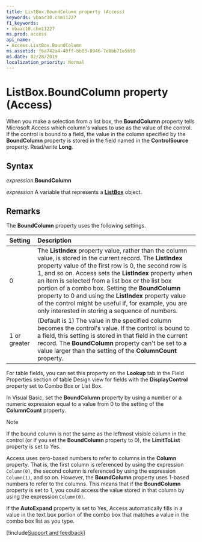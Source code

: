 ```yaml
---
title: ListBox.BoundColumn property (Access)
keywords: vbaac10.chm11227
f1_keywords:
- vbaac10.chm11227
ms.prod: access
api_name:
- Access.ListBox.BoundColumn
ms.assetid: f6a742a4-40ff-bb83-8946-7e8bb71e5690
ms.date: 02/28/2019
localization_priority: Normal
---
```



# ListBox.BoundColumn property (Access)

When you make a selection from a list box, the **BoundColumn** property tells Microsoft Access which column's values to use as the value of the control. If the control is bound to a field, the value in the column specified by the **BoundColumn** property is stored in the field named in the **ControlSource** property. Read/write **Long**.


## Syntax

_expression_.**BoundColumn**

_expression_ A variable that represents a **[ListBox](Access.ListBox.md)** object.


## Remarks

The **BoundColumn** property uses the following settings.

|Setting|Description|
|:-----|:-----|
|0|The **ListIndex** property value, rather than the column value, is stored in the current record. The **ListIndex** property value of the first row is 0, the second row is 1, and so on. Access sets the **ListIndex** property when an item is selected from a list box or the list box portion of a combo box. Setting the **BoundColumn** property to 0 and using the **ListIndex** property value of the control might be useful if, for example, you are only interested in storing a sequence of numbers.|
|1 or greater|(Default is 1) The value in the specified column becomes the control's value. If the control is bound to a field, this setting is stored in that field in the current record. The **BoundColumn** property can't be set to a value larger than the setting of the **ColumnCount** property.|

For table fields, you can set this property on the **Lookup** tab in the Field Properties section of table Design view for fields with the **DisplayControl** property set to Combo Box or List Box.

In Visual Basic, set the **BoundColumn** property by using a number or a numeric expression equal to a value from 0 to the setting of the **ColumnCount** property.

> [!NOTE] 
> If the bound column is not the same as the leftmost visible column in the control (or if you set the **BoundColumn** property to 0), the **LimitToList** property is set to Yes.

Access uses zero-based numbers to refer to columns in the **Column** property. That is, the first column is referenced by using the expression `Column(0)`, the second column is referenced by using the expression  `Column(1)`, and so on. However, the **BoundColumn** property uses 1-based numbers to refer to the columns. This means that if the **BoundColumn** property is set to 1, you could access the value stored in that column by using the expression `Column(0)`.

If the **AutoExpand** property is set to Yes, Access automatically fills in a value in the text box portion of the combo box that matches a value in the combo box list as you type.



[!include[Support and feedback](~/includes/feedback-boilerplate.md)]
